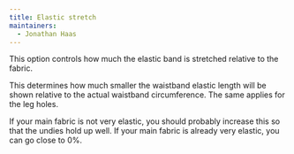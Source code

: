 ```yaml
---
title: Elastic stretch
maintainers:
  - Jonathan Haas
---
```


This option controls how much the elastic band is stretched relative to the fabric.

This determines how much smaller the waistband elastic length will be shown relative to the actual waistband circumference.
The same applies for the leg holes.

If your main fabric is not very elastic, you should probably increase this so that the undies hold up well.
If your main fabric is already very elastic, you can go close to 0%. 
